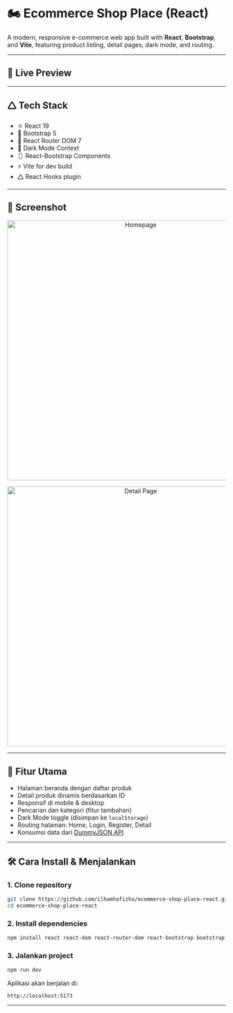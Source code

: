 # 🏍️ Ecommerce Shop Place (React)

A modern, responsive e-commerce web app built with **React**, **Bootstrap**, and **Vite**, featuring product listing, detail pages, dark mode, and routing.

---

## 🔗 Live Preview



---

## 🛆 Tech Stack

- ⚛️ React 19
- 💅 Bootstrap 5
- 🧱 React Router DOM 7
- 🎨 Dark Mode Context
- 🩱 React-Bootstrap Components
- ⚡ Vite for dev build
- 🛆 React Hooks plugin

---
## 📸 Screenshot

<p align="center">
  <img src="https://github.com/user-attachments/assets/a73a3282-5c8a-4963-8571-155f2260847f" alt="Homepage" width="600"/>
</p>

<p align="center">
  <img src="https://github.com/user-attachments/assets/c0e1a6ba-31c6-4540-b9ab-c9b16189622b" alt="Detail Page" width="600"/>
</p>

---
## 🚀 Fitur Utama

- Halaman beranda dengan daftar produk
- Detail produk dinamis berdasarkan ID
- Responsif di mobile & desktop
- Pencarian dan kategori (fitur tambahan)
- Dark Mode toggle (disimpan ke `localStorage`)
- Routing halaman: Home, Login, Register, Detail
- Konsumsi data dari [DummyJSON API](https://dummyjson.com)

---

## 🛠️ Cara Install & Menjalankan

### 1. Clone repository

```bash
git clone https://github.com/ilhamhafizha/ecommerce-shop-place-react.git
cd ecommerce-shop-place-react
```

### 2. Install dependencies

```bash
npm install react react-dom react-router-dom react-bootstrap bootstrap react-icons sweetalert2


```

### 3. Jalankan project

```bash
npm run dev
```

Aplikasi akan berjalan di:

```
http://localhost:5173
```

---
